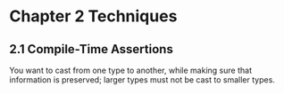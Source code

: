 # Chapter 2 Techniques

## 2.1 Compile-Time Assertions

You want to cast from one type to another, while making sure that information
is preserved; larger types must not be cast to smaller types.



